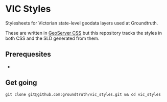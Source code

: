 # VIC Styles

Stylesheets for Victorian state-level geodata layers used at Groundtruth.

These are written in [GeoServer CSS](http://docs.geoserver.org/latest/en/user/community/css/index.html)
but this repository tracks the styles in both CSS and the SLD generated from them.

## Prerequesites

* 

## Get going

    git clone git@github.com:groundtruth/vic_styles.git && cd vic_styles



